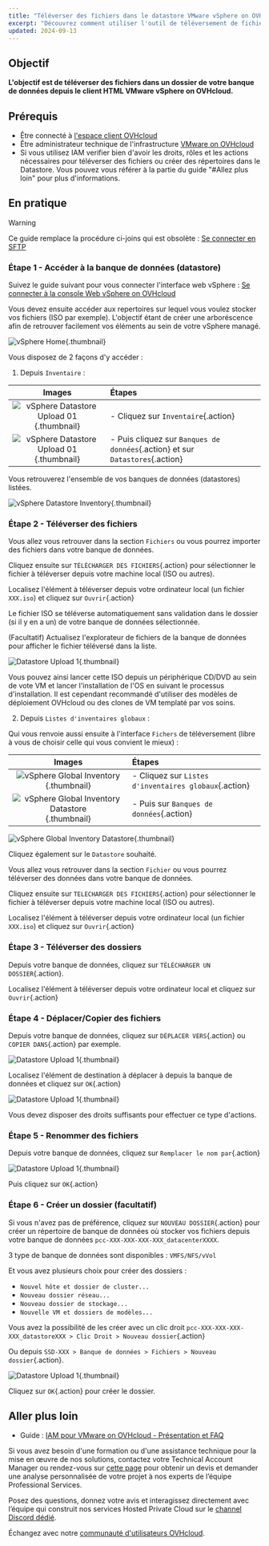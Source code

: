```yaml
---
title: "Téléverser des fichiers dans le datastore VMware vSphere on OVHcloud"
excerpt: "Découvrez comment utiliser l'outil de téléversement de fichiers du Datastore afin de pouvoir importer des données dans votre VMware vSphere on OVHcloud"
updated: 2024-09-13
---
```


## Objectif

**L'objectif est de téléverser des fichiers dans un dossier de votre banque de données depuis le client HTML VMware vSphere on OVHcloud.**

## Prérequis

- Être connecté à [l'espace client OVHcloud](/links/manager)
- Être administrateur technique de l'infrastructure [VMware on OVHcloud](https://www.ovhcloud.com/fr/enterprise/products/hosted-private-cloud/)
- Si vous utilisez IAM verifier bien d'avoir les droits, rôles et les actions nécessaires pour téléverser des fichiers ou créer des répertoires dans le Datastore. Vous pouvez vous référer à la partie du guide "#Allez plus loin" pour plus d'informations.

## En pratique

> [!warning]
> 
> Ce guide remplace la procédure ci-joins qui est obsolète : [Se connecter en SFTP ](/pages/hosted_private_cloud/hosted_private_cloud_powered_by_vmware/sftp_connexion)
>

### Étape 1 - Accéder à la banque de données (datastore)

Suivez le guide suivant pour vous connecter l'interface web vSphere : [Se connecter à la console Web vSphere on OVHcloud](/pages/hosted_private_cloud/hosted_private_cloud_powered_by_vmware/vsphere_interface_connexion)

Vous devez ensuite accéder aux repertoires sur lequel vous voulez stocker vos fichiers (ISO par exemple). L'objectif étant de créer une arboréscence afin de retrouver facilement vos éléments au sein de votre vSphere managé.

![vSphere Home](images/vsphere_home.png){.thumbnail}

Vous disposez de 2 façons d'y accéder :

1. Depuis `Inventaire` :

|                                  **Images**                                  | **Étapes**                                                                    |
|:----------------------------------------------------------------------------:|:------------------------------------------------------------------------------|
| ![vSphere Datastore Upload 01](images/datastore_inventory_2.png){.thumbnail} | - Cliquez sur `Inventaire`{.action}                                           |
|       ![vSphere Datastore Upload 01](images/datastore.png){.thumbnail}       | - Puis cliquez sur `Banques de données`{.action} et sur `Datastores`{.action} |

Vous retrouverez l'ensemble de vos banques de données (datastores) listées.

![vSphere Datastore Inventory](images/inventory_datastore.png){.thumbnail}

### Étape 2 - Téléverser des fichiers

Vous allez vous retrouver dans la section `Fichiers` ou vous pourrez importer des fichiers dans votre banque de données.

Cliquez ensuite sur `TÉLÉCHARGER DES FICHIERS`{.action} pour sélectionner le fichier à téléverser depuis votre machine local (ISO ou autres).

Localisez l'élément à téléverser depuis votre ordinateur local (un fichier `XXX.iso`) et cliquez sur `Ouvrir`{.action}

Le fichier ISO se téléverse automatiquement sans validation dans le dossier (si il y en a un) de votre banque de données sélectionnée.

(Facultatif) Actualisez l'explorateur de fichiers de la banque de données pour afficher le fichier téléversé dans la liste.

![Datastore Upload 1](images/datastore_4.png){.thumbnail}

Vous pouvez ainsi lancer cette ISO depuis un périphérique CD/DVD au sein de vote VM et lancer l'installation de l'OS en suivant le processus d'installation. Il est cependant recommandé d'utiliser des modèles de déploiement OVHcloud ou des clones de VM templaté par vos soins.

2. Depuis `Listes d'inventaires globaux` :

Qui vous renvoie aussi ensuite à l'interface `Fichers` de téléversement (libre à vous de choisir celle qui vous convient le mieux) :

|                                        **Images**                                         | **Étapes**                                            |
|:-----------------------------------------------------------------------------------------:|:------------------------------------------------------|
|         ![vSphere Global Inventory](images/global_inventory.png){.thumbnail}              | - Cliquez sur `Listes d'inventaires globaux`{.action} |
| ![vSphere Global Inventory Datastore](images/global_inventory_datastores.png){.thumbnail} | - Puis sur `Banques de données`{.action}              |             

![vSphere Global Inventory Datastore](images/global_inventory_datastores_2.png){.thumbnail}

Cliquez également sur le `Datastore` souhaité.

Vous allez vous retrouver dans la section `Fichier` ou vous pourrez téléverser des données dans votre banque de données.

Cliquez ensuite sur `TELECHARGER DES FICHIERS`{.action} pour sélectionner le fichier à téléverser depuis votre machine local (ISO ou autres).

Localisez l'élément à téléverser depuis votre ordinateur local (un fichier `XXX.iso`) et cliquez sur `Ouvrir`{.action}

### Étape 3 - Téléverser des dossiers

Depuis votre banque de données, cliquez sur `TÉLÉCHARGER UN DOSSIER`{.action}.

Localisez l'élément à téléverser depuis votre ordinateur local et cliquez sur `Ouvrir`{.action}

### Étape 4 - Déplacer/Copier des fichiers

Depuis votre banque de données, cliquez sur `DÉPLACER VERS`{.action} ou `COPIER DANS`{.action} par exemple.

![Datastore Upload 1](images/datastore_4.png){.thumbnail}

Localisez l'élément de destination à déplacer à depuis la banque de données et cliquez sur `OK`{.action}

![Datastore Upload 1](images/datastore_move.png){.thumbnail}

Vous devez disposer des droits suffisants pour effectuer ce type d'actions.

### Étape 5 - Renommer des fichiers

Depuis votre banque de données, cliquez sur `Remplacer le nom par`{.action}

![Datastore Upload 1](images/datastore_upload_rename.png){.thumbnail}

Puis cliquez sur `OK`{.action}

### Étape 6 - Créer un dossier (facultatif)

Si vous n'avez pas de préférence, cliquez sur `NOUVEAU DOSSIER`{.action} pour créer un répertoire de banque de données où stocker vos fichiers depuis votre banque de données `pcc-XXX-XXX-XXX-XXX_datacenterXXXX`.

3 type de banque de données sont disponibles : `VMFS/NFS/vVol`

Et vous avez plusieurs choix pour créer des dossiers :

- `Nouvel hôte et dossier de cluster...`
- `Nouveau dossier réseau...`
- `Nouveau dossier de stockage...`
- `Nouvelle VM et dossiers de modèles...`

Vous avez la possibilité de les créer avec un clic droit `pcc-XXX-XXX-XXX-XXX_datastoreXXX > Clic Droit > Nouveau dossier`{.action} 

Ou depuis `SSD-XXX > Banque de données > Fichiers > Nouveau dossier`{.action}.

![Datastore Upload 1](images/datastore_4.png){.thumbnail}

Cliquez sur `OK`{.action} pour créer le dossier.

## Aller plus loin

- Guide : [IAM pour VMware on OVHcloud - Présentation et FAQ](/pages/hosted_private_cloud/hosted_private_cloud_powered_by_vmware/vmware_iam_getting_started)

Si vous avez besoin d'une formation ou d'une assistance technique pour la mise en œuvre de nos solutions, contactez votre Technical Account Manager ou rendez-vous sur [cette page](/links/professional-services) pour obtenir un devis et demander une analyse personnalisée de votre projet à nos experts de l’équipe Professional Services.

Posez des questions, donnez votre avis et interagissez directement avec l’équipe qui construit nos services Hosted Private Cloud sur le [channel Discord dédié](<https://discord.gg/ovhcloud>).

Échangez avec notre [communauté d'utilisateurs OVHcloud](/links/community).
